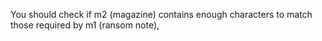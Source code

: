 You should check if m2 (magazine) contains enough characters to match those required by m1 (ransom note),